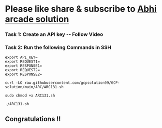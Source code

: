 # Please like share & subscribe to [Abhi arcade solution](http://www.youtube.com/@Abhi_Arcade_Solution)

### Task 1: Create an API key -- Follow Video

### Task 2: Run the following Commands in SSH
```
export API_KEY=
export REQUEST1=
export RESPONSE1=
export REQUEST2=
export RESPONSE2=
```

```
curl -LO raw.githubusercontent.com/gcpsolution99/GCP-solution/main/ARC/ARC131.sh

sudo chmod +x ARC131.sh

./ARC131.sh
```

## Congratulations !!
